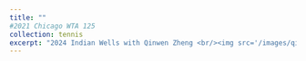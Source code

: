 ```yaml
---
title: ""
#2021 Chicago WTA 125
collection: tennis
excerpt: "2024 Indian Wells with Qinwen Zheng <br/><img src='/images/qinwen.jpeg'> 2021 Chicago with Emma Raducanu <br/><img src='/images/emma.jpeg'>"
---
```

